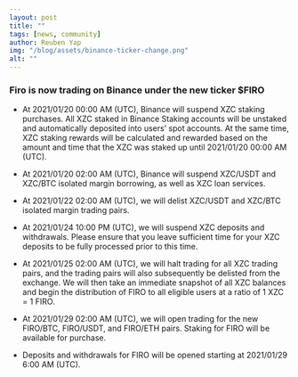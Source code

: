 ```yaml
---
layout: post
title: ""
tags: [news, community]
author: Reuben Yap
img: "/blog/assets/binance-ticker-change.png"
alt: ""
---
```


### Firo is now trading on Binance under the new ticker $FIRO

[](https://www.binance.com/en/support/articles/4a06d6ab6abb4f08b12bb93d6fec30ec)

* At 2021/01/20 00:00 AM (UTC), Binance will suspend XZC staking purchases. All XZC staked in Binance Staking accounts will be unstaked and automatically deposited into users’ spot accounts. At the same time, XZC staking rewards will be calculated and rewarded based on the amount and time that the XZC was staked up until 2021/01/20 00:00 AM (UTC).

* At 2021/01/20 02:00 AM (UTC), Binance will suspend XZC/USDT and XZC/BTC isolated margin borrowing, as well as XZC loan services.

* At 2021/01/22 02:00 AM (UTC), we will delist XZC/USDT and XZC/BTC isolated margin trading pairs.

* At 2021/01/24 10:00 PM (UTC), we will suspend XZC deposits and withdrawals. Please ensure that you leave sufficient time for your XZC deposits to be fully processed prior to this time.

* At 2021/01/25 02:00 AM (UTC), we will halt trading for all XZC trading pairs, and the trading pairs will also subsequently be delisted from the exchange. We will then take an immediate snapshot of all XZC balances and begin the distribution of FIRO to all eligible users at a ratio of 1 XZC = 1 FIRO.

* At 2021/01/29 02:00 AM (UTC), we will open trading for the new FIRO/BTC, FIRO/USDT, and FIRO/ETH pairs. Staking for FIRO will be available for purchase.

* Deposits and withdrawals for FIRO will be opened starting at 2021/01/29 6:00 AM (UTC).
